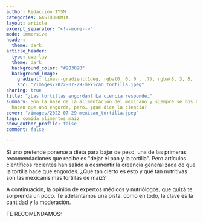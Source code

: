 ```yaml
---
author: Redacción TYSM
categories: GASTRONOMIA
layout: article
excerpt_separator: "<!--more-->"
mode: immersive
header:
  theme: dark
article_header:
  type: overlay
  theme: dark
  background_color: "#203028"
  background_image:
    gradient: linear-gradient(1deg, rgba(0, 0, 0 , .7), rgba(8, 3, 8, .9))
    src: "/images/2022-07-29-mexican_tortilla.jpeg"
sharing: true
title: "¿Las tortillas engordan? La ciencia responde…"
summary: Son la base de la alimentación del mexicano y siempre se nos ha dicho que
  hacen que uno engorde, pero… ¿qué dice la ciencia?
cover: "/images/2022-07-29-mexican_tortilla.jpeg"
tags: comida alimentos maiz
show_author_profile: false
comment: false

---
```

Si uno pretende ponerse a dieta para bajar de peso, una de las primeras recomendaciones que recibe es "dejar el pan y la tortilla". Pero artículos científicos recientes han salido a desmentir la creencia generalizada de que la tortilla hace que engordes. ¿Qué tan cierto es esto y qué tan nutritivas son las mexicanísimas tortillas de maíz?

A continuación, la opinión de expertos médicos y nutriólogos, que quizá te sorprenda un poco. Te adelantamos una pista: como en todo, la clave es la cantidad y la moderación.

TE RECOMENDAMOS: